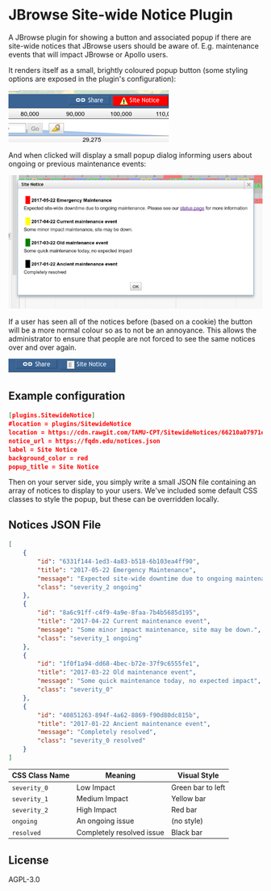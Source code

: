 # JBrowse Site-wide Notice Plugin

A JBrowse plugin for showing a button and associated popup if there are
site-wide notices that JBrowse users should be aware of. E.g.
maintenance events that will impact JBrowse or Apollo users.

It renders itself as a small, brightly coloured popup button (some
styling options are exposed in the plugin's configuration):

![](./img/Utvalg_158.png)

And when clicked will display a small popup dialog informing users about
ongoing or previous maintenance events:

![](./img/Utvalg_159.png)

If a user has seen all of the notices before (based on a cookie) the button
will be a more normal colour so as to not be an annoyance. This allows the
administrator to ensure that people are not forced to see the same notices over
and over again.

![](./img/Utvalg_164.png)

## Example configuration

```json
[plugins.SitewideNotice]
#location = plugins/SitewideNotice
location = https://cdn.rawgit.com/TAMU-CPT/SitewideNotices/66210a07971e9c9bb1e3f87e1e4d36aa604ff0cb/
notice_url = https://fqdn.edu/notices.json
label = Site Notice
background_color = red
popup_title = Site Notice
```

Then on your server side, you simply write a small JSON file containing
an array of notices to display to your users. We've included some default CSS
classes to style the popup, but these can be overridden locally.

## Notices JSON File

```json
[
    {
        "id": "6331f144-1ed3-4a83-b518-6b103ea4ff90",
        "title": "2017-05-22 Emergency Maintenance",
        "message": "Expected site-wide downtime due to ongoing maintenance. Please see our <a href='https://example.com/'>status page</a> for more information",
        "class": "severity_2 ongoing"
    },
    {
        "id": "8a6c91ff-c4f9-4a9e-8faa-7b4b5685d195",
        "title": "2017-04-22 Current maintenance event",
        "message": "Some minor impact maintenance, site may be down.",
        "class": "severity_1 ongoing"
    },
    {
        "id": "1f0f1a94-dd68-4bec-b72e-37f9c6555fe1",
        "title": "2017-03-22 Old maintenance event",
        "message": "Some quick maintenance today, no expected impact",
        "class": "severity_0"
    },
    {
        "id": "40851263-894f-4a62-8869-f90d80dc815b",
        "title": "2017-01-22 Ancient maintenance event",
        "message": "Completely resolved",
        "class": "severity_0 resolved"
    }
]
```

CSS Class Name | Meaning                   | Visual Style
-------------- | ---------------           | -----------
`severity_0`   | Low Impact                | Green bar to left
`severity_1`   | Medium Impact             | Yellow bar
`severity_2`   | High Impact               | Red bar
`ongoing`      | An ongoing issue          | (no style)
`resolved`     | Completely resolved issue | Black bar


## License

AGPL-3.0
